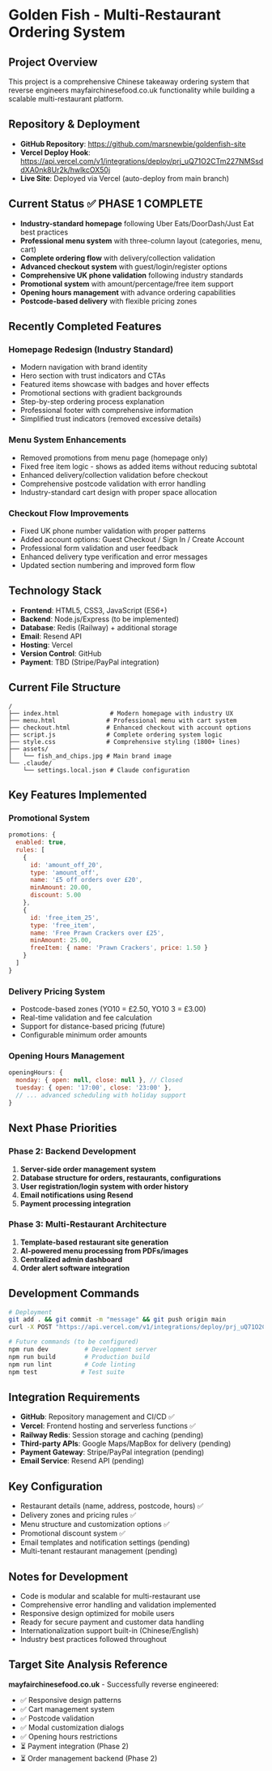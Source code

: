# Golden Fish - Multi-Restaurant Ordering System

## Project Overview
This project is a comprehensive Chinese takeaway ordering system that reverse engineers mayfairchinesefood.co.uk functionality while building a scalable multi-restaurant platform.

## Repository & Deployment
- **GitHub Repository**: https://github.com/marsnewbie/goldenfish-site
- **Vercel Deploy Hook**: https://api.vercel.com/v1/integrations/deploy/prj_uQ71O2CTm227NMSsddXA0nk8Ur2k/hwlkcOX50j
- **Live Site**: Deployed via Vercel (auto-deploy from main branch)

## Current Status ✅ PHASE 1 COMPLETE
- **Industry-standard homepage** following Uber Eats/DoorDash/Just Eat best practices
- **Professional menu system** with three-column layout (categories, menu, cart)
- **Complete ordering flow** with delivery/collection validation
- **Advanced checkout system** with guest/login/register options
- **Comprehensive UK phone validation** following industry standards
- **Promotional system** with amount/percentage/free item support
- **Opening hours management** with advance ordering capabilities
- **Postcode-based delivery** with flexible pricing zones

## Recently Completed Features

### Homepage Redesign (Industry Standard)
- Modern navigation with brand identity
- Hero section with trust indicators and CTAs
- Featured items showcase with badges and hover effects
- Promotional sections with gradient backgrounds
- Step-by-step ordering process explanation
- Professional footer with comprehensive information
- Simplified trust indicators (removed excessive details)

### Menu System Enhancements
- Removed promotions from menu page (homepage only)
- Fixed free item logic - shows as added items without reducing subtotal
- Enhanced delivery/collection validation before checkout
- Comprehensive postcode validation with error handling
- Industry-standard cart design with proper space allocation

### Checkout Flow Improvements
- Fixed UK phone number validation with proper patterns
- Added account options: Guest Checkout / Sign In / Create Account
- Professional form validation and user feedback
- Enhanced delivery type verification and error messages
- Updated section numbering and improved form flow

## Technology Stack
- **Frontend**: HTML5, CSS3, JavaScript (ES6+)
- **Backend**: Node.js/Express (to be implemented)
- **Database**: Redis (Railway) + additional storage
- **Email**: Resend API
- **Hosting**: Vercel
- **Version Control**: GitHub
- **Payment**: TBD (Stripe/PayPal integration)

## Current File Structure
```
/
├── index.html              # Modern homepage with industry UX
├── menu.html              # Professional menu with cart system
├── checkout.html          # Enhanced checkout with account options
├── script.js              # Complete ordering system logic
├── style.css              # Comprehensive styling (1800+ lines)
├── assets/
│   └── fish_and_chips.jpg # Main brand image
└── .claude/
    └── settings.local.json # Claude configuration
```

## Key Features Implemented

### Promotional System
```javascript
promotions: {
  enabled: true,
  rules: [
    {
      id: 'amount_off_20',
      type: 'amount_off',
      name: '£5 off orders over £20',
      minAmount: 20.00,
      discount: 5.00
    },
    {
      id: 'free_item_25', 
      type: 'free_item',
      name: 'Free Prawn Crackers over £25',
      minAmount: 25.00,
      freeItem: { name: 'Prawn Crackers', price: 1.50 }
    }
  ]
}
```

### Delivery Pricing System
- Postcode-based zones (YO10 = £2.50, YO10 3 = £3.00)
- Real-time validation and fee calculation
- Support for distance-based pricing (future)
- Configurable minimum order amounts

### Opening Hours Management
```javascript
openingHours: {
  monday: { open: null, close: null }, // Closed
  tuesday: { open: '17:00', close: '23:00' },
  // ... advanced scheduling with holiday support
}
```

## Next Phase Priorities

### Phase 2: Backend Development
1. **Server-side order management system**
2. **Database structure for orders, restaurants, configurations**
3. **User registration/login system with order history**
4. **Email notifications using Resend**
5. **Payment processing integration**

### Phase 3: Multi-Restaurant Architecture
1. **Template-based restaurant site generation**
2. **AI-powered menu processing from PDFs/images**
3. **Centralized admin dashboard**
4. **Order alert software integration**

## Development Commands
```bash
# Deployment
git add . && git commit -m "message" && git push origin main
curl -X POST "https://api.vercel.com/v1/integrations/deploy/prj_uQ71O2CTm227NMSsddXA0nk8Ur2k/hwlkcOX50j"

# Future commands (to be configured)
npm run dev          # Development server
npm run build        # Production build  
npm run lint         # Code linting
npm test            # Test suite
```

## Integration Requirements
- **GitHub**: Repository management and CI/CD ✅
- **Vercel**: Frontend hosting and serverless functions ✅
- **Railway Redis**: Session storage and caching (pending)
- **Third-party APIs**: Google Maps/MapBox for delivery (pending)
- **Payment Gateway**: Stripe/PayPal integration (pending)
- **Email Service**: Resend API (pending)

## Key Configuration
- Restaurant details (name, address, postcode, hours) ✅
- Delivery zones and pricing rules ✅
- Menu structure and customization options ✅
- Promotional discount system ✅
- Email templates and notification settings (pending)
- Multi-tenant restaurant management (pending)

## Notes for Development
- Code is modular and scalable for multi-restaurant use
- Comprehensive error handling and validation implemented
- Responsive design optimized for mobile users
- Ready for secure payment and customer data handling
- Internationalization support built-in (Chinese/English)
- Industry best practices followed throughout

## Target Site Analysis Reference
**mayfairchinesefood.co.uk** - Successfully reverse engineered:
- ✅ Responsive design patterns
- ✅ Cart management system  
- ✅ Postcode validation
- ✅ Modal customization dialogs
- ✅ Opening hours restrictions
- ⏳ Payment integration (Phase 2)
- ⏳ Order management backend (Phase 2)
